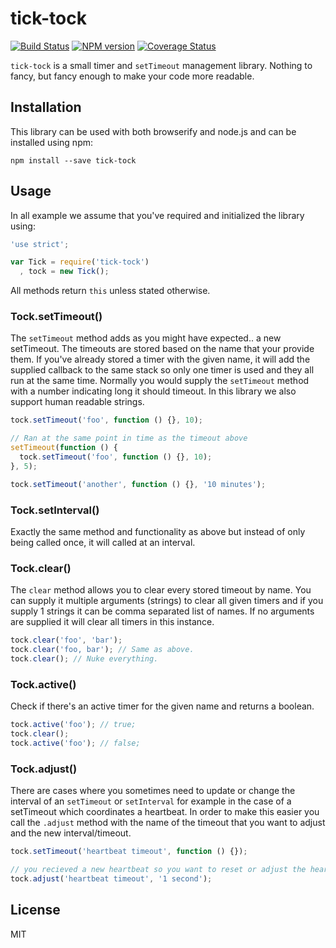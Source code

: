 # tick-tock

[![Build Status](https://travis-ci.org/unshiftio/tick-tock.svg?branch=master)](https://travis-ci.org/unshiftio/tick-tock)
[![NPM version](https://badge.fury.io/js/tick-tock.svg)](http://badge.fury.io/js/tick-tock)
[![Coverage Status](https://img.shields.io/coveralls/unshiftio/tick-tock.svg)](https://coveralls.io/r/unshiftio/tick-tock?branch=master)

`tick-tock` is a small timer and `setTimeout` management library. Nothing to
fancy, but fancy enough to make your code more readable.

## Installation

This library can be used with both browserify and node.js and can be installed
using npm:

```
npm install --save tick-tock
```

## Usage

In all example we assume that you've required and initialized the library using:

```js
'use strict';

var Tick = require('tick-tock')
  , tock = new Tick();
```

All methods return `this` unless stated otherwise. 

### Tock.setTimeout()

The `setTimeout` method adds as you might have expected.. a new setTimeout. The
timeouts are stored based on the name that your provide them. If you've already
stored a timer with the given name, it will add the supplied callback to the
same stack so only one timer is used and they all run at the same time. Normally
you would supply the `setTimeout` method with a number indicating long it should
timeout. In this library we also support human readable strings.

```js
tock.setTimeout('foo', function () {}, 10);

// Ran at the same point in time as the timeout above
setTimeout(function () {
  tock.setTimeout('foo', function () {}, 10); 
}, 5);

tock.setTimeout('another', function () {}, '10 minutes');
```

### Tock.setInterval()

Exactly the same method and functionality as above but instead of only being
called once, it will called at an interval.

### Tock.clear()

The `clear` method allows you to clear every stored timeout by name. You can
supply it multiple arguments (strings) to clear all given timers and if you
supply 1 strings it can be comma separated list of names. If no arguments are
supplied it will clear all timers in this instance.

```js
tock.clear('foo', 'bar');
tock.clear('foo, bar'); // Same as above.
tock.clear(); // Nuke everything.
```

### Tock.active()

Check if there's an active timer for the given name and returns a boolean.

```js
tock.active('foo'); // true;
tock.clear();
tock.active('foo'); // false;
```

### Tock.adjust()

There are cases where you sometimes need to update or change the interval of an
`setTimeout` or `setInterval` for example in the case of a setTimeout which
coordinates a heartbeat. In order to make this easier you call the `.adjust`
method with the name of the timeout that you want to adjust and the new
interval/timeout.

```js
tock.setTimeout('heartbeat timeout', function () {});

// you recieved a new heartbeat so you want to reset or adjust the heartbeat;
tock.adjust('heartbeat timeout', '1 second');
```

## License

MIT
